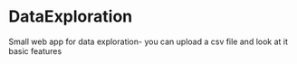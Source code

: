 # DataExploration
Small web app for data exploration- you can upload a csv file and look at it basic features
